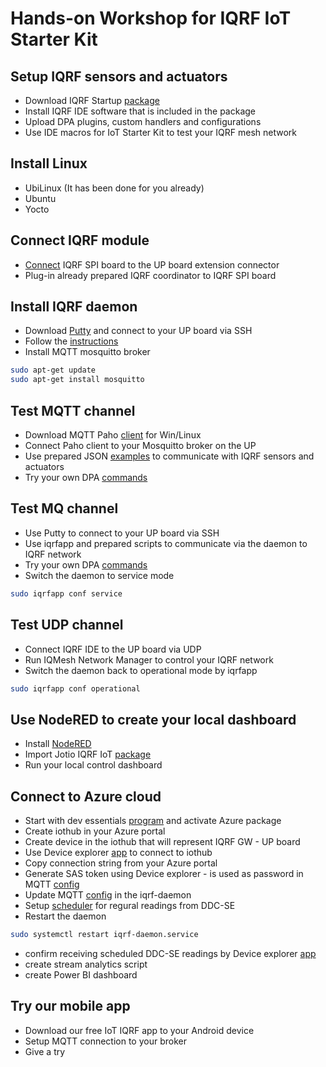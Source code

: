 # Hands-on Workshop for IQRF IoT Starter Kit

## Setup IQRF sensors and actuators

- Download IQRF Startup [package](http://www.iqrf.org/support/how-to-start)
- Install IQRF IDE software that is included in the package
- Upload DPA plugins, custom handlers and configurations
- Use IDE macros for IoT Starter Kit to test your IQRF mesh network

## Install Linux

- UbiLinux (It has been done for you already)
- Ubuntu 
- Yocto

## Connect IQRF module 

- [Connect](http://www.iqrf.org/weben/downloads.php?id=412) IQRF SPI board to the UP board extension connector
- Plug-in already prepared IQRF coordinator to IQRF SPI board 

## Install IQRF daemon

- Download [Putty](http://www.chiark.greenend.org.uk/~sgtatham/putty/download.html) and connect to your UP board via SSH
- Follow the [instructions](https://github.com/iqrfsdk/iqrf-daemon/blob/master/README.md)
- Install MQTT mosquitto broker

```bash
sudo apt-get update
sudo apt-get install mosquitto
```

## Test MQTT channel

- Download MQTT Paho [client](https://eclipse.org/paho/clients/tool/) for Win/Linux
- Connect Paho client to your Mosquitto broker on the UP
- Use prepared JSON [examples](json-msgs) to communicate with IQRF sensors and actuators
- Try your own DPA [commands](http://www.iqrf.org/DpaTechGuide/)

## Test MQ channel

- Use Putty to connect to your UP board via SSH
- Use iqrfapp and prepared scripts to communicate via the daemon to IQRF network
- Try your own DPA [commands](http://www.iqrf.org/DpaTechGuide/)
- Switch the daemon to service mode

```bash
sudo iqrfapp conf service
```

## Test UDP channel

- Connect IQRF IDE to the UP board via UDP
- Run IQMesh Network Manager to control your IQRF network
- Switch the daemon back to operational mode by iqrfapp

```bash
sudo iqrfapp conf operational
```

## Use NodeRED to create your local dashboard

- Install [NodeRED](../extensions/jotio.cz/README.md)
- Import Jotio IQRF IoT [package](../extensions/jotio.cz/jotio_nodered.json)
- Run your local control dashboard

## Connect to Azure cloud

- Start with dev essentials [program](https://www.visualstudio.com/cs/dev-essentials/) and activate Azure package
- Create iothub in your Azure portal
- Create device in the iothub that will represent IQRF GW - UP board
- Use Device explorer [app](https://github.com/Azure/azure-iot-sdk-csharp/releases) to connect to iothub
- Copy connection string from your Azure portal
- Generate SAS token using Device explorer - is used as password in MQTT [config](daemon-config/MqttMessaging.json)
- Update MQTT [config](daemon-config/MqttMessaging.json) in the iqrf-daemon
- Setup [scheduler](daemon-config/Scheduler.json) for regural readings from DDC-SE
- Restart the daemon

```bash
sudo systemctl restart iqrf-daemon.service
```

- confirm receiving scheduled DDC-SE readings by Device explorer [app](https://github.com/Azure/azure-iot-sdk-csharp/releases)
- create stream analytics script
- create Power BI dashboard

## Try our mobile app

- Download our free IoT IQRF app to your Android device
- Setup MQTT connection to your broker
- Give a try
